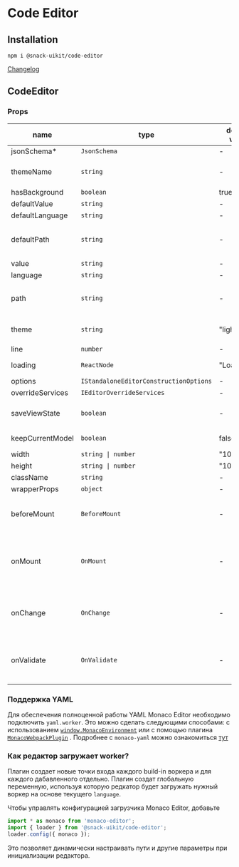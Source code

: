 # Code Editor

## Installation

`npm i @snack-uikit/code-editor`

[Changelog](./CHANGELOG.md)

[//]: DOCUMENTATION_SECTION_START
[//]: THIS_SECTION_IS_AUTOGENERATED_PLEASE_DONT_EDIT_IT
## CodeEditor
### Props
| name | type | default value | description |
|------|------|---------------|-------------|
| jsonSchema* | `JsonSchema` | - | Схема для валидации |
| themeName | `string` | - | Название текущей темы. Значение не важно, важно что смена значения запускает пересчет стилей. |
| hasBackground | `boolean` | true | Включение/отключение псевдобекграунда |
| defaultValue | `string` | - | Default value of the current model |
| defaultLanguage | `string` | - | Default language of the current model |
| defaultPath | `string` | - | Default path of the current model Will be passed as the third argument to `.createModel` method `monaco.editor.createModel(..., ..., monaco.Uri.parse(defaultPath))` |
| value | `string` | - | Value of the current model |
| language | `string` | - | Language of the current model |
| path | `string` | - | Path of the current model Will be passed as the third argument to `.createModel` method `monaco.editor.createModel(..., ..., monaco.Uri.parse(defaultPath))` |
| theme | `string` | "light" | The theme for the monaco Available options "vs-dark" \| "light" Define new themes by `monaco.editor.defineTheme` |
| line | `number` | - | The line to jump on it |
| loading | `ReactNode` | "Loading..." | The loading screen before the editor will be mounted |
| options | `IStandaloneEditorConstructionOptions` | - | IStandaloneEditorConstructionOptions |
| overrideServices | `IEditorOverrideServices` | - | IEditorOverrideServices |
| saveViewState | `boolean` | - | Indicator whether to save the models' view states between model changes or not Defaults to true |
| keepCurrentModel | `boolean` | false | Indicator whether to dispose the current model when the Editor is unmounted or not |
| width | `string \| number` | "100%" | Width of the editor wrapper |
| height | `string \| number` | "100%" | Height of the editor wrapper |
| className | `string` | - | Class name for the editor container |
| wrapperProps | `object` | - | Props applied to the wrapper element |
| beforeMount | `BeforeMount` | - | Signature: function(monaco: Monaco) => void An event is emitted before the editor is mounted It gets the monaco instance as a first argument Defaults to "noop" |
| onMount | `OnMount` | - | Signature: function(editor: monaco.editor.IStandaloneCodeEditor, monaco: Monaco) => void An event is emitted when the editor is mounted It gets the editor instance as a first argument and the monaco instance as a second Defaults to "noop" |
| onChange | `OnChange` | - | Signature: function(value: string \| undefined, ev: monaco.editor.IModelContentChangedEvent) => void An event is emitted when the content of the current model is changed |
| onValidate | `OnValidate` | - | Signature: function(markers: monaco.editor.IMarker[]) => void An event is emitted when the content of the current model is changed and the current model markers are ready Defaults to "noop" |


[//]: DOCUMENTATION_SECTION_END

### Поддержка YAML
Для обеспечения полноценной работы YAML Monaco Editor необходимо подключить `yaml.worker`. Это можно сделать следующими способами: с использованием [`window.MonacoEnvironment`](https://www.npmjs.com/package/monaco-yaml#usage) или с помощью плагина [`MonacoWebpackPlugin`](https://www.npmjs.com/package/monaco-yaml#using-monaco-webpack-loader-plugin) . Подробнее с `monaco-yaml` можно ознакомиться [тут]((https://www.npmjs.com/package/monaco-yaml))

### Как редактор загружает worker?
Плагин создает новые точки входа каждого build-in воркера и для каждого дабавленного отдельно. Плагин создат глобальную переменную, используя которую редкатор будет загружать нужный воркер на основе текущего `language`.

Чтобы управлять конфигурацией загрузчика Monaco Editor, добавьте
```typescript
import * as monaco from 'monaco-editor';
import { loader } from '@snack-uikit/code-editor';
loader.config({ monaco });
```
Это позволяет динамически настраивать пути и другие параметры при инициализации редактора.
